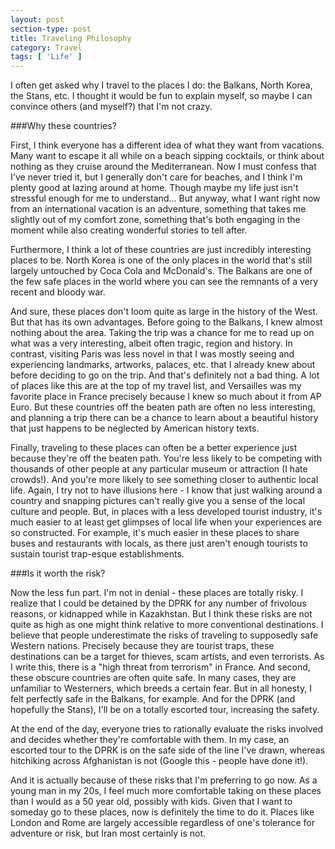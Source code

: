 ```yaml
---
layout: post
section-type: post
title: Traveling Philosophy
category: Travel
tags: [ 'Life' ]
---
```


I often get asked why I travel to the places I do: the Balkans, North Korea,
the Stans, etc. I thought it would be fun to explain myself, so maybe I can
convince others (and myself?) that I'm not crazy. 

###Why these countries?

First, I think everyone has a different idea of what they want from vacations.
Many want to escape it all while on a beach sipping cocktails, or think
about nothing as they cruise around the Mediterranean. 
Now I must confess that I've never tried it, but I generally don't care for
beaches, and I think I'm plenty good at lazing around at home. Though maybe
my life just isn't stressful enough for me to understand... But anyway, what
I want right now from an international vacation is an adventure, something
that takes me slightly out of my comfort zone, something that's both engaging
in the moment while also creating wonderful stories to tell after.

Furthermore, I think a lot of these countries are just incredibly interesting
places to be. North Korea is one of the only places in the world that's
still largely untouched by Coca Cola and McDonald's. The Balkans are one of
the few safe places in the world where you can see the remnants of a very
recent and bloody war.

And sure, these places don't loom quite as large in the history of the West.
But that has its own advantages. Before going to the Balkans,
I knew almost nothing about the area. Taking the trip was a chance for me to
read up on what was a very interesting, albeit often tragic, region and history.
In contrast, visiting Paris was less novel in that I was mostly seeing
and experiencing landmarks, artworks, palaces, etc. that I already knew about
before deciding to go on the trip. And that's definitely not a bad thing. A
lot of places like this are at the top of my travel list, and Versailles
was my favorite place in France precisely because I knew so much about it from
AP Euro. But these countries off the beaten path are often no less
interesting, and planning a trip there can be a chance to learn about a
beautiful history that just happens to be neglected by American history texts.

Finally, traveling to these places can often be a better experience just
because they're off the beaten path. You're less likely to be competing with
thousands of other people at any particular museum or attraction (I hate
crowds!). And you're more likely to see something closer to authentic local
life. Again, I try not to have illusions here - I know that just walking
around a country and snapping pictures can't really give you a sense of the
local culture and people. But, in places with a less developed tourist
industry, it's much easier to at least get glimpses of local life
when your experiences are so constructed. For example, it's much easier
in these places to share buses and restaurants with locals, as there
just aren't enough tourists to sustain tourist trap-esque establishments.

###Is it worth the risk?

Now the less fun part. I'm not in denial - these places are totally risky.
I realize that I could be detained by the DPRK for any number of frivolous
reasons, or kidnapped while in Kazakhstan. But I think these risks are
not quite as high as one might think relative to more conventional destinations.
I believe that people underestimate the risks of traveling to supposedly
safe Western nations. Precisely because they are tourist traps, these
destinations can be a target for thieves, scam artists, and even terrorists.
As I write this, there is a "high threat from terrorism" in France.
And second, these obscure countries are often quite safe. In many cases, they
are unfamiliar to Westerners, which breeds a certain fear. But in
all honesty, I felt perfectly safe in the Balkans, for example. And for
the DPRK (and hopefully the Stans), I'll be on a totally escorted tour,
increasing the safety.

At the end of the day, everyone tries to rationally evaluate the risks involved
and decides whether they're comfortable with them. In my case, an escorted
tour to the DPRK is on the safe side of the line I've drawn, whereas
hitchiking across Afghanistan is not (Google this - people have done it!).

And it is actually because of these risks that I'm preferring to go now. As a young
man in my 20s, I feel much more comfortable taking on these places
than I would as a 50 year old, possibly with kids. Given that I want to
someday go to these places, now is definitely the time to do it. Places
like London and Rome are largely accessible regardless of one's tolerance
for adventure or risk, but Iran most certainly is not.